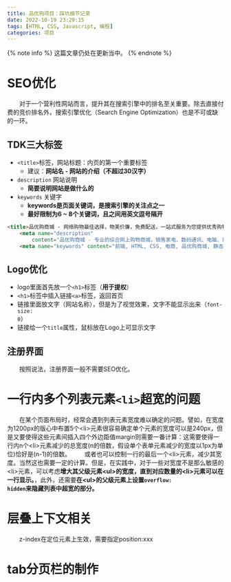 ```yaml
---
title: 品优购项目：踩坑细节记录
date: 2022-10-19 23:29:15
tags: [HTML, CSS, Javascript, 编程]
categories: 项目
---
```

{% note info %}
这篇文章仍处在更新当中。
{% endnote %}

# SEO优化
&emsp;&emsp;对于一个营利性网站而言，提升其在搜索引擎中的排名至关重要。除去直接付费的竞价排名外，搜索引擎优化（Search Engine Optimization）也是不可或缺的一环。

## TDK三大标签

- <code>&lt;title&gt;</code>标签，网站标题：内页的第一个重要标签 
    - 建议：**网站名 - 网站的介绍（不超过30汉字）**
- <code>description</code> 网站说明
    - **简要说明网站是做什么的**
- <code>keywords</code> 关键字
    - **keywords是页面关键词，是搜索引擎的关注点之一**
    - **最好限制为6 ~ 8个关键词，且之间用英文逗号隔开**

``` HTML 品优购网站的三大标签
<title>品优购商城 - 网络购物最佳选择，物美价廉，免费配送，一站式服务为您提供优秀购物体验！</title>
    <meta name="description"
        content="品优购商城 - 专业的综合网上购物商城，销售家电、数码通讯、电脑、家居百货、服装服饰、母婴、图书、食品等数万个品牌优质商品。便捷、诚信的服务，为您提供愉悦的网上购物体验！" />
    <meta name="keywords" content="前端, HTML, CSS, 电商, 品优购商城, 静态界面">
```

## Logo优化
- logo里面首先放一个<code>&lt;h1&gt;</code>标签（**用于提权**）
- <code>&lt;h1&gt;</code>标签中插入链接<code>&lt;a&gt;</code>标签，返回首页
- 链接里面放文字（网站名称），但是为了视觉效果，文字不能显示出来（<code>font-size: 0</code>）
- 链接给一个<code>title</code>属性，鼠标放在Logo上可显示文字
<!-- more -->

## 注册界面
&emsp;&emsp;按照说法，注册界面一般不需要SEO优化。

# 一行内多个列表元素<code>&lt;li&gt;</code>超宽的问题
&emsp;&emsp;在某个页面布局时，经常会遇到列表元素宽度难以确定的问题。譬如，在宽度为1200px的版心中布置5个&lt;li&gt;元素很容易确定单个元素的宽度可以是240px，但是又要使得这些元素间插入四个外边距值margin则需要一番计算：这需要使得一行内n个&lt;li&gt;元素减少的总宽度(n的倍数，假设单个表单元素减少的宽度以1px为单位)恰好是(n-1)的倍数。
&emsp;&emsp;或者也可以控制一行的最后一个&lt;li&gt;元素，减少其宽度。当然这也需要一定的计算。但是，在实践中，对于一些对宽度不是那么敏感的&lt;li&gt;元素，可以考虑**增大其父级元素&lt;ul&gt;的宽度，直到对应数量的&lt;li&gt;元素可以在一行显示。**，此外，还需要**在&lt;ul&gt;的父级元素上设置<code>overflow: hidden</code>来隐藏列表中超宽的部分。**

# 层叠上下文相关
&emsp;&emsp;z-index在定位元素上生效，需要指定position:xxx

# tab分页栏的制作



